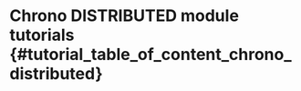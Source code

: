 Chrono DISTRIBUTED module tutorials {#tutorial_table_of_content_chrono_distributed}
===============================

